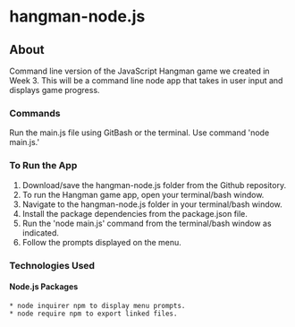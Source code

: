 # hangman-node.js

## About
Command line version of the JavaScript Hangman game we created in Week 3. This will be a command line node app that takes in user input and displays game progress.

### Commands
Run the main.js file using GitBash or the terminal. Use command 'node main.js.'

### To Run the App
1.	Download/save the hangman-node.js folder from the Github repository.
2.  To run the Hangman game app, open your terminal/bash window.
3.  Navigate to the hangman-node.js folder in your terminal/bash window.
4.  Install the package dependencies from the package.json file.
5.  Run the 'node main.js' command from the terminal/bash window as indicated.
6.  Follow the prompts displayed on the menu.

### Technologies Used
#### Node.js Packages
    * node inquirer npm to display menu prompts.
    * node require npm to export linked files.
